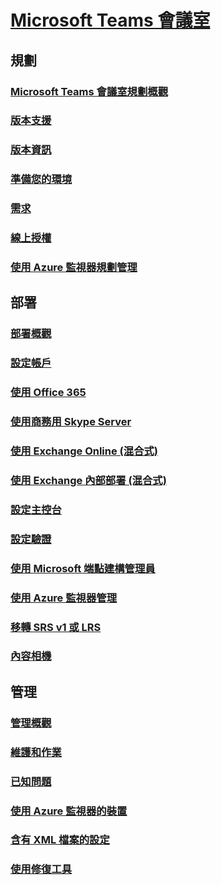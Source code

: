 # [Microsoft Teams 會議室](index.md)
## 規劃
### [Microsoft Teams 會議室規劃概觀](rooms-plan.md)
### [版本支援](rooms-lifecycle-support.md)
### [版本資訊](rooms-release-note.md)
### [準備您的環境](rooms-prep.md)
### [需求](requirements.md)
### [線上授權](rooms-licensing.md)
### [使用 Azure 監視器規劃管理](azure-monitor-plan.md)

## 部署
### [部署概觀](rooms-deploy.md)
### [設定帳戶](rooms-configure-accounts.md)
### [使用 Office 365](with-office-365.md)
### [使用商務用 Skype Server](with-skype-for-business-server-2015.md)
### [使用 Exchange Online (混合式)](with-exchange-online.md)
### [使用 Exchange 內部部署 (混合式)](with-exchange-on-premises.md)
### [設定主控台](console.md)
### [設定驗證](rooms-authentication.md)
### [使用 Microsoft 端點建構管理員](rooms-scale.md)
### [使用 Azure 監視器管理](azure-monitor-deploy.md)
### [移轉 SRS v1 或 LRS](lrs-migration.md)
### [內容相機](content-camera.md)

## 管理
### [管理概觀](rooms-manage.md)
### [維護和作業](rooms-operations.md)
### [已知問題](known-issues.md)
### [使用 Azure 監視器的裝置](azure-monitor-manage.md)
### [含有 XML 檔案的設定](xml-config-file.md)
### [使用修復工具](recovery-tool.md)

